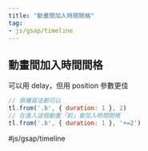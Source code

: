 ```yaml
---
title: "動畫間加入時間間格"
tag: 
- js/gsap/timeline
---
```

## 動畫間加入時間間格
可以用 delay，但用 position 參數更佳
```js
// 兩種寫法都可以
tl.from('.b', { duration: 1 }, 2)
// 在進入這個動畫「前」會加入時間間格
tl.from('.b', { duration: 1 }, '+=2')
```

#js/gsap/timeline